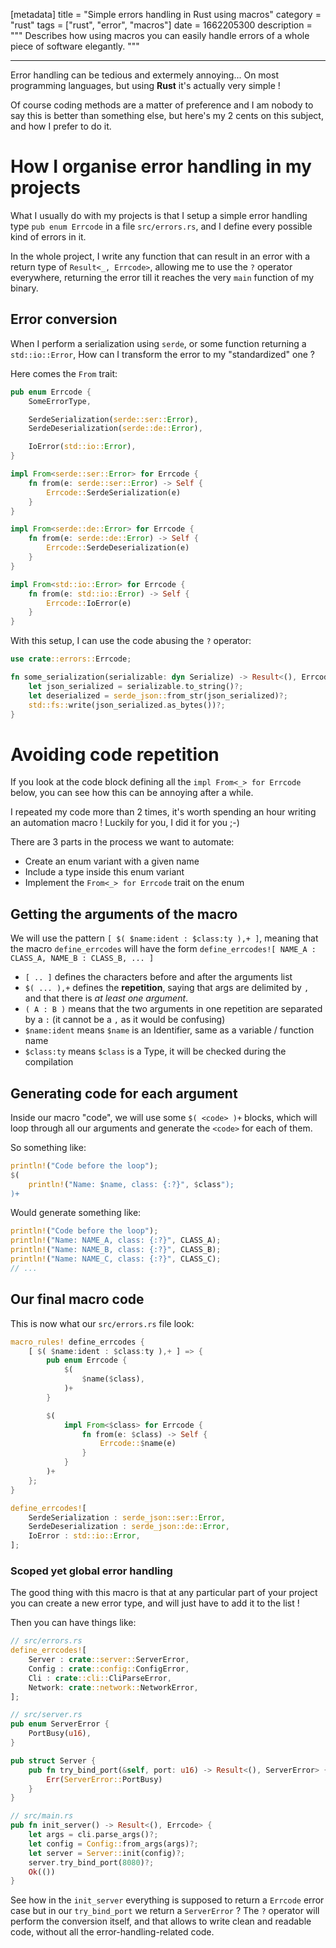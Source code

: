 [metadata]
title = "Simple errors handling in Rust using macros"
category = "rust"
tags = ["rust", "error", "macros"]
date = 1662205300
description = """
    Describes how using macros you can easily handle errors of a whole piece of
    software elegantly.
"""

---

Error handling can be tedious and extermely annoying...
On most programming languages, but using **Rust** it's actually very simple !

Of course coding methods are a matter of preference and I am nobody to say this
is better than something else, but here's my 2 cents on this subject, and how I
prefer to do it.

# How I organise error handling in my projects

What I usually do with my projects is that I setup a simple error handling type
`pub enum Errcode` in a file `src/errors.rs`, and I define every possible kind
of errors in it.

In the whole project, I write any function that can result in an error with
a return type of `Result<_, Errcode>`, allowing me to use the `?` operator
everywhere, returning the error till it reaches the very `main` function of my binary.

## Error conversion

When I perform a serialization using `serde`, or some function returning a `std::io::Error`,
How can I transform the error to my "standardized" one ?

Here comes the `From` trait:

```rust
pub enum Errcode {
    SomeErrorType,

    SerdeSerialization(serde::ser::Error),
    SerdeDeserialization(serde::de::Error),

    IoError(std::io::Error),
}

impl From<serde::ser::Error> for Errcode {
    fn from(e: serde::ser::Error) -> Self {
        Errcode::SerdeSerialization(e)
    }
}

impl From<serde::de::Error> for Errcode {
    fn from(e: serde::de::Error) -> Self {
        Errcode::SerdeDeserialization(e)
    }
}

impl From<std::io::Error> for Errcode {
    fn from(e: std::io::Error) -> Self {
        Errcode::IoError(e)
    }
}
```

With this setup, I can use the code abusing the `?` operator:

```rust
use crate::errors::Errcode;

fn some_serialization(serializable: dyn Serialize) -> Result<(), Errcode> {
    let json_serialized = serializable.to_string()?;
    let deserialized = serde_json::from_str(json_serialized)?;
    std::fs::write(json_serialized.as_bytes())?;
}
```

# Avoiding code repetition

If you look at the code block defining all the `impl From<_> for Errcode` below,
you can see how this can be annoying after a while.

I repeated my code more than 2 times, it's worth spending an hour writing an
automation macro ! Luckily for you, I did it for you ;-)

There are 3 parts in the process we want to automate:

- Create an enum variant with a given name
- Include a type inside this enum variant
- Implement the `From<_> for Errcode` trait on the enum

## Getting the arguments of the macro

We will use the pattern `[ $( $name:ident : $class:ty ),+ ]`, meaning that
the macro `define_errcodes` will have the form
`define_errcodes![ NAME_A : CLASS_A, NAME_B : CLASS_B, ... ]`

- `[ .. ]` defines the characters before and after the arguments list
- `$( ... ),+` defines the **repetition**, saying that args are delimited by `,`
and that there is *at least one argument*.
- `( A : B )` means that the two arguments in one repetition are separated by a `:`
(it cannot be a `,` as  it would be confusing)
- `$name:ident` means `$name` is an Identifier, same as a variable / function name
- `$class:ty` means `$class` is a Type, it will be checked during the compilation

## Generating code for each argument

Inside our macro "code", we will use some `$( <code> )+` blocks,
which will loop through all our arguments and generate the `<code>` for
each of them.

So something like:

```rust
println!("Code before the loop");
$(
    println!("Name: $name, class: {:?}", $class");
)+
```

Would generate something like:

```rust
println!("Code before the loop");
println!("Name: NAME_A, class: {:?}", CLASS_A);
println!("Name: NAME_B, class: {:?}", CLASS_B);
println!("Name: NAME_C, class: {:?}", CLASS_C);
// ...
```

## Our final macro code

This is now what our `src/errors.rs` file look:

```rust
macro_rules! define_errcodes {
    [ $( $name:ident : $class:ty ),+ ] => {
        pub enum Errcode {
            $(
                $name($class),
            )+
        }

        $(
            impl From<$class> for Errcode {
                fn from(e: $class) -> Self {
                    Errcode::$name(e)
                }
            }
        )+
    };
}

define_errcodes![
    SerdeSerialization : serde_json::ser::Error,
    SerdeDeserialization : serde_json::de::Error,
    IoError : std::io::Error,
];
```

### Scoped yet global error handling

The good thing with this macro is that at any particular part of your project
you can create a new error type, and will just have to add it to the list !

Then you can have things like:

```rust
// src/errors.rs
define_errcodes![
    Server : crate::server::ServerError,
    Config : crate::config::ConfigError,
    Cli : crate::cli::CliParseError,
    Network: crate::network::NetworkError,
];
```

```rust
// src/server.rs
pub enum ServerError {
    PortBusy(u16),
}

pub struct Server {
    pub fn try_bind_port(&self, port: u16) -> Result<(), ServerError> {
        Err(ServerError::PortBusy)
    }
}
```

```rust
// src/main.rs
pub fn init_server() -> Result<(), Errcode> {
    let args = cli.parse_args()?;
    let config = Config::from_args(args)?;
    let server = Server::init(config)?;
    server.try_bind_port(8080)?;
    Ok(())
}
```

See how in the `init_server` everything is supposed to return a `Errcode` error case
but in our `try_bind_port` we return a `ServerError` ?
The `?` operator will perform the conversion itself, and that allows to write
clean and readable code, without all the error-handling-related code.

